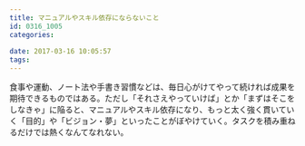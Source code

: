 ```yaml
---
title: マニュアルやスキル依存にならないこと
id: 0316_1005
categories:
   
date: 2017-03-16 10:05:57
tags:
---
```


食事や運動、ノート法や手書き習慣などは、毎日心がけてやって続ければ成果を期待できるものではある。ただし「それさえやっていけば」とか「まずはそこをしなきゃ」に陥ると、マニュアルやスキル依存になり、もっと太く強く貫いていく「目的」や「ビジョン・夢」といったことがぼやけていく。タスクを積み重ねるだけでは熱くなんてなれない。